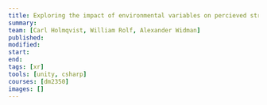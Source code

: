 ```yaml
---
title: Exploring the impact of environmental variables on percieved stress
summary:
team: [Carl Holmqvist, William Rolf, Alexander Widman]
published:
modified:
start:
end:
tags: [xr]
tools: [unity, csharp]
courses: [dm2350]
images: []
---
```

